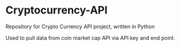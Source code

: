 # Cryptocurrency-API

Repository for Crypto Currency API project, written in Python

Used to pull data from coin market cap API via API key and end point.
